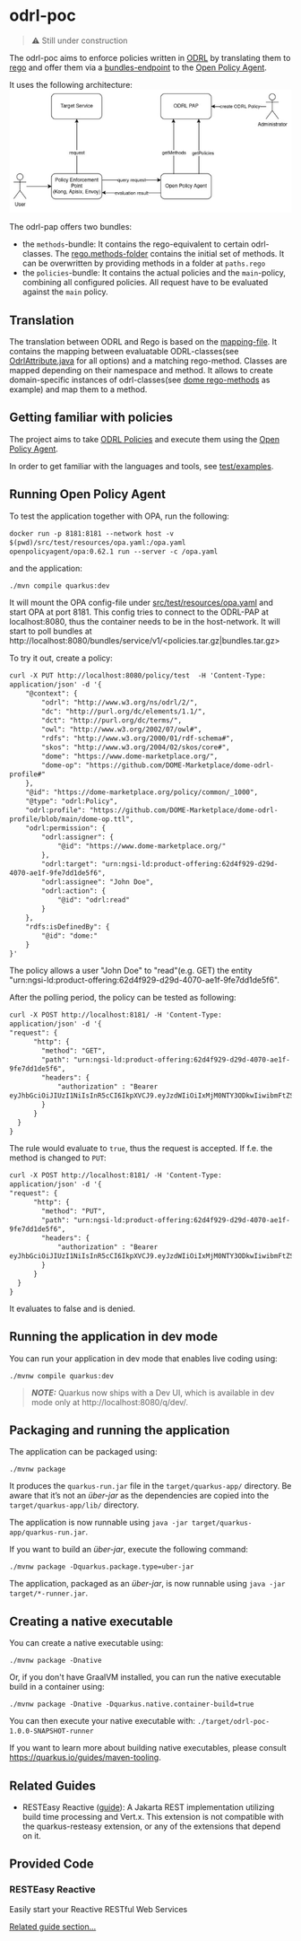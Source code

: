 # odrl-poc

> :warning: Still under construction

The odrl-poc aims to enforce policies written in [ODRL](https://www.w3.org/TR/odrl-model/) by translating them to [rego](https://www.openpolicyagent.org/docs/latest/policy-language/)
and offer them via a [bundles-endpoint](https://www.openpolicyagent.org/docs/latest/management-bundles/) to the [Open Policy Agent](https://www.openpolicyagent.org).

It uses the following architecture: 
![architecture](./doc/odrl-pap.jpg)

The odrl-pap offers two bundles:
* the `methods`-bundle: It contains the rego-equivalent to certain odrl-classes. The [rego.methods-folder](src/main/resources/rego/methods) contains the initial set of methods. It can be overwritten by providing methods in a folder at `paths.rego`
* the `policies`-bundle: It contains the actual policies and the `main`-policy, combining all configured policies. All request have to be evaluated against the `main` policy.

## Translation

The translation between ODRL and Rego is based on the [mapping-file](mapping.json). It contains the mapping between evaluatable 
ODRL-classes(see [OdrlAttribute.java](./src/main/java/org/fiware/odrl/mapping/OdrlAttribute.java) for all options) and a matching rego-method.
Classes are mapped depending on their namespace and method. It allows to create domain-specific instances of odrl-classes(see [dome rego-methods](src/main/resources/rego/methods) as example)
and map them to a method.

## Getting familiar with policies

The project aims to take [ODRL Policies](https://www.w3.org/TR/odrl-model/) and execute them using the [Open Policy Agent](https://www.openpolicyagent.org).

In order to get familiar with the languages and tools, see [test/examples](src/test/resources/examples).

## Running Open Policy Agent

To test the application together with OPA, run the following:
```shell
docker run -p 8181:8181 --network host -v $(pwd)/src/test/resources/opa.yaml:/opa.yaml  openpolicyagent/opa:0.62.1 run --server -c /opa.yaml
```
and the application:
```shell
./mvn compile quarkus:dev
```

It will mount the OPA config-file under [src/test/resources/opa.yaml](/src/test/resources/opa.yaml) and start OPA at port 8181. This config tries to
connect to the ODRL-PAP at localhost:8080, thus the container needs to be in the host-network. It will start to poll bundles at http://localhost:8080/bundles/service/v1/<policies.tar.gz|bundles.tar.gz>

To try it out, create a policy:

```shell
curl -X PUT http://localhost:8080/policy/test  -H 'Content-Type: application/json' -d '{
    "@context": {
        "odrl": "http://www.w3.org/ns/odrl/2/",
        "dc": "http://purl.org/dc/elements/1.1/",
        "dct": "http://purl.org/dc/terms/",
        "owl": "http://www.w3.org/2002/07/owl#",
        "rdfs": "http://www.w3.org/2000/01/rdf-schema#",
        "skos": "http://www.w3.org/2004/02/skos/core#",
        "dome": "https://www.dome-marketplace.org/",
        "dome-op": "https://github.com/DOME-Marketplace/dome-odrl-profile#"
    },
    "@id": "https://dome-marketplace.org/policy/common/_1000",
    "@type": "odrl:Policy",
    "odrl:profile": "https://github.com/DOME-Marketplace/dome-odrl-profile/blob/main/dome-op.ttl",
    "odrl:permission": {
        "odrl:assigner": {
            "@id": "https://www.dome-marketplace.org/"
        },
        "odrl:target": "urn:ngsi-ld:product-offering:62d4f929-d29d-4070-ae1f-9fe7dd1de5f6",
        "odrl:assignee": "John Doe",
        "odrl:action": {
            "@id": "odrl:read"
        }
    },
    "rdfs:isDefinedBy": {
        "@id": "dome:"
    }
}' 
```
The policy allows a user "John Doe" to "read"(e.g. GET) the entity "urn:ngsi-ld:product-offering:62d4f929-d29d-4070-ae1f-9fe7dd1de5f6".

After the polling period, the policy can be tested as following:

```shell
curl -X POST http://localhost:8181/ -H 'Content-Type: application/json' -d '{
"request": {
      "http": {
        "method": "GET",
        "path": "urn:ngsi-ld:product-offering:62d4f929-d29d-4070-ae1f-9fe7dd1de5f6",
        "headers": {
            "authorization" : "Bearer eyJhbGciOiJIUzI1NiIsInR5cCI6IkpXVCJ9.eyJzdWIiOiIxMjM0NTY3ODkwIiwibmFtZSI6IkpvaG4gRG9lIiwiaWF0IjoxNTE2MjM5MDIyfQ.SflKxwRJSMeKKF2QT4fwpMeJf36POk6yJV_adQssw5c"
        }
      }
  }
}
```
The rule would evaluate to ```true```, thus the request is accepted. If f.e. the method is changed to ```PUT```:
```shell
curl -X POST http://localhost:8181/ -H 'Content-Type: application/json' -d '{
"request": {
      "http": {
        "method": "PUT",
        "path": "urn:ngsi-ld:product-offering:62d4f929-d29d-4070-ae1f-9fe7dd1de5f6",
        "headers": {
            "authorization" : "Bearer eyJhbGciOiJIUzI1NiIsInR5cCI6IkpXVCJ9.eyJzdWIiOiIxMjM0NTY3ODkwIiwibmFtZSI6IkpvaG4gRG9lIiwiaWF0IjoxNTE2MjM5MDIyfQ.SflKxwRJSMeKKF2QT4fwpMeJf36POk6yJV_adQssw5c"
        }
      }
  }
}
```
It evaluates to false and is denied.

## Running the application in dev mode

You can run your application in dev mode that enables live coding using:
```shell script
./mvnw compile quarkus:dev
```

> **_NOTE:_**  Quarkus now ships with a Dev UI, which is available in dev mode only at http://localhost:8080/q/dev/.

## Packaging and running the application

The application can be packaged using:
```shell script
./mvnw package
```
It produces the `quarkus-run.jar` file in the `target/quarkus-app/` directory.
Be aware that it’s not an _über-jar_ as the dependencies are copied into the `target/quarkus-app/lib/` directory.

The application is now runnable using `java -jar target/quarkus-app/quarkus-run.jar`.

If you want to build an _über-jar_, execute the following command:
```shell script
./mvnw package -Dquarkus.package.type=uber-jar
```

The application, packaged as an _über-jar_, is now runnable using `java -jar target/*-runner.jar`.

## Creating a native executable

You can create a native executable using: 
```shell script
./mvnw package -Dnative
```

Or, if you don't have GraalVM installed, you can run the native executable build in a container using: 
```shell script
./mvnw package -Dnative -Dquarkus.native.container-build=true
```

You can then execute your native executable with: `./target/odrl-poc-1.0.0-SNAPSHOT-runner`

If you want to learn more about building native executables, please consult https://quarkus.io/guides/maven-tooling.

## Related Guides

- RESTEasy Reactive ([guide](https://quarkus.io/guides/resteasy-reactive)): A Jakarta REST implementation utilizing build time processing and Vert.x. This extension is not compatible with the quarkus-resteasy extension, or any of the extensions that depend on it.

## Provided Code

### RESTEasy Reactive

Easily start your Reactive RESTful Web Services

[Related guide section...](https://quarkus.io/guides/getting-started-reactive#reactive-jax-rs-resources)
